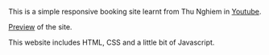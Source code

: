This is a simple responsive booking site learnt from Thu Nghiem in [Youtube](https://www.youtube.com/watch?v=CrryRvjYsgc).

[Preview](https://kelv26.github.io/SimpleBookingSite/) of the site.

This website includes HTML, CSS and a little bit of Javascript.
